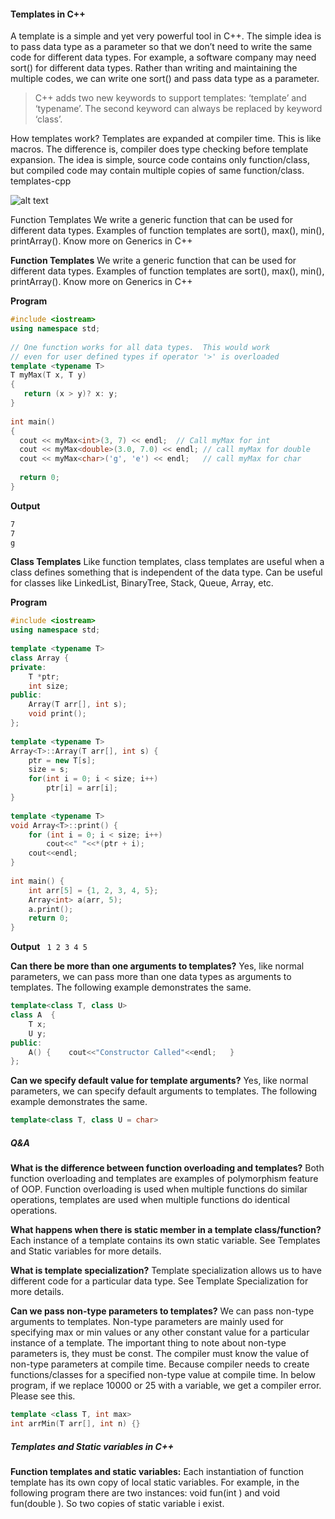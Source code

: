 #### Templates in C++
A template is a simple and yet very powerful tool in C++. The simple idea is to pass data type as a parameter so that we don’t need to write the same code for different data types. For example, a software company may need sort() for different data types. Rather than writing and maintaining the multiple codes, we can write one sort() and pass data type as a parameter.

> C++ adds two new keywords to support templates: ‘template’ and ‘typename’. The second keyword can always be replaced by keyword ‘class’.

How templates work?
Templates are expanded at compiler time. This is like macros. The difference is, compiler does type checking before template expansion. The idea is simple, source code contains only function/class, but compiled code may contain multiple copies of same function/class.
templates-cpp

![alt text](https://media.geeksforgeeks.org/wp-content/cdn-uploads/gq/2014/06/templates-cpp.jpg "Cpp Template Flow")

Function Templates We write a generic function that can be used for different data types. Examples of function templates are sort(), max(), min(), printArray().
Know more on Generics in C++

**Function Templates** We write a generic function that can be used for different data types. Examples of function templates are sort(), max(), min(), printArray().
Know more on Generics in C++

**Program**
```c++
#include <iostream> 
using namespace std; 
  
// One function works for all data types.  This would work 
// even for user defined types if operator '>' is overloaded 
template <typename T> 
T myMax(T x, T y) 
{ 
   return (x > y)? x: y; 
} 
  
int main() 
{ 
  cout << myMax<int>(3, 7) << endl;  // Call myMax for int 
  cout << myMax<double>(3.0, 7.0) << endl; // call myMax for double 
  cout << myMax<char>('g', 'e') << endl;   // call myMax for char 
  
  return 0; 
}
```

**Output**
```asm
7
7
g
```

**Class Templates** Like function templates, class templates are useful when a class defines something that is independent of the data type. Can be useful for classes like LinkedList, BinaryTree, Stack, Queue, Array, etc.

**Program**
```c++
#include <iostream> 
using namespace std; 
  
template <typename T> 
class Array { 
private: 
    T *ptr; 
    int size; 
public: 
    Array(T arr[], int s); 
    void print(); 
}; 
  
template <typename T> 
Array<T>::Array(T arr[], int s) { 
    ptr = new T[s]; 
    size = s; 
    for(int i = 0; i < size; i++) 
        ptr[i] = arr[i]; 
} 
  
template <typename T> 
void Array<T>::print() { 
    for (int i = 0; i < size; i++) 
        cout<<" "<<*(ptr + i); 
    cout<<endl; 
} 
  
int main() { 
    int arr[5] = {1, 2, 3, 4, 5}; 
    Array<int> a(arr, 5); 
    a.print(); 
    return 0; 
} 
```

**Output**
``` 1 2 3 4 5```

**Can there be more than one arguments to templates?**
Yes, like normal parameters, we can pass more than one data types as arguments to templates. The following example demonstrates the same.
```c++
template<class T, class U> 
class A  { 
    T x; 
    U y; 
public: 
    A() {    cout<<"Constructor Called"<<endl;   } 
}; 
```

**Can we specify default value for template arguments?**
Yes, like normal parameters, we can specify default arguments to templates. The following example demonstrates the same.
```c++
template<class T, class U = char> 
```

##### Q&A
**What is the difference between function overloading and templates?**
Both function overloading and templates are examples of polymorphism feature of OOP. Function overloading is used when multiple functions do similar operations, templates are used when multiple functions do identical operations.

**What happens when there is static member in a template class/function?**
Each instance of a template contains its own static variable. See Templates and Static variables for more details.

**What is template specialization?**
Template specialization allows us to have different code for a particular data type. See Template Specialization for more details.

**Can we pass non-type parameters to templates?**
We can pass non-type arguments to templates. Non-type parameters are mainly used for specifying max or min values or any other constant value for a particular instance of a template. The important thing to note about non-type parameters is, they must be const. The compiler must know the value of non-type parameters at compile time. Because compiler needs to create functions/classes for a specified non-type value at compile time. In below program, if we replace 10000 or 25 with a variable, we get a compiler error. Please see this.

```c++
template <class T, int max> 
int arrMin(T arr[], int n) {} 
```

##### Templates and Static variables in C++
**Function templates and static variables:**
Each instantiation of function template has its own copy of local static variables. For example, in the following program there are two instances: void fun(int ) and void fun(double ). So two copies of static variable i exist.
